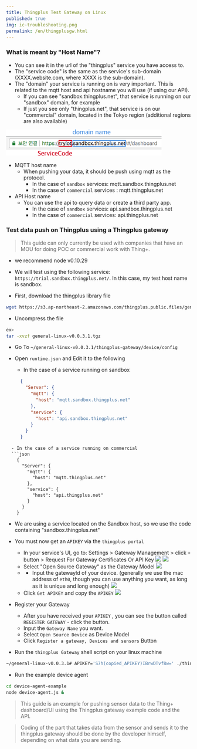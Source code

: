 ```yaml
---
title: Thingplus Test Gateway on Linux
published: true
img: ic-troubleshooting.png
permalink: /en/thingplusgw.html
---
```



### What is meant by "Host Name"?

- You can see it in the url of the "thingplus" service you have access to.
- The "service code" is the same as the service's sub-domain (XXXX.website.com, where XXXX is the sub-domain).
- The "domain" your service is running on is very important. This is related to the mqtt host and api hostname you will use (if using our API).
  - If you can see "sandbox.thingplus.net", that service is running on our "sandbox" domain, for example
  - If just you see only "thingplus.net", that service is on our "commercial" domain, located in the Tokyo region (additional regions are also available)

![](/assets/hostname.png)

- MQTT host name
  - When pushing your data, it should be push using mqtt as the protocol.
    - In the case of `sandbox` services: mqtt.sandbox.thingplus.net
    - In the case of `commercial` services : mqtt.thingplus.net
- API Host name
  - You can use the api to query data or create a third party app.
    - In the case of `sandbox` services: api.sandbox.thingplus.net
    - In the case of `commercial` services: api.thingplus.net

### Test data push on Thingplus using a Thingplus gateway
> This guide can only currently be used with companies that have an MOU for doing POC or commercial work with Thing+.

- we recommend node v0.10.29
- We will test using the following service: `https://trial.sandbox.thingplus.net/`. In this case, my test host name is sandbox.

- First, download the thingplus library file
```bash
wget https://s3.ap-northeast-2.amazonaws.com/thingplus.public.files/general_lib/general-linux-v0.0.3.1.tgz
```

- Uncompress the file
```bash
ex>
tar -xvzf general-linux-v0.0.3.1.tgz
```

- Go To `~/general-linux-v0.0.3.1/thingplus-gateway/device/config`

- Open `runtime.json` and Edit it to the following
  - In the case of a service running on sandbox
  ```json
    {
      "Server": {
        "mqtt": {
          "host": "mqtt.sandbox.thingplus.net"
        },
        "service": {
          "host": "api.sandbox.thingplus.net"
        }
      }
    }
```
  - In the case of a service running on commercial
  ```json
    {
      "Server": {
        "mqtt": {
          "host": "mqtt.thingplus.net"
        },
        "service": {
          "host": "api.thingplus.net"
        }
      }
    }
  ```

- We are using a service located on the Sandbox host, so we use the code containing "sandbox.thingplus.net"

- You must now get an `APIKEY` via the `thingplus portal`
  - In your service's UI, go to: Settings > Gateway Management > click `+` button > Request For Gateway Certificates Or API Key
![](/assets/register_gateway_en.png)
![](/assets/register_with_apikey_en.png)
  - Select "Open Source Gateway" as the Gateway Model
![](/assets/openhw_gw_model.png)
  -  - Input the gatewayId of your device. (generally we use the mac address of `eth0`, though you can use anything you want, as long as it is unique and long enough)
![](/assets/macaddr_getapikey_en.png)
  - Click `Get APIKEY` and copy the `APIKEY`
![](/assets/get_apikey_en.png)

- Register your Gateway
  - After you have received your `APIKEY` , you can see the button called `REGISTER GATEWAY` - click the button.
  - Input the `Gateway Name` you want.
  - Select `Open Source Device` as Device Model
  - Click `Register a gateway, Devices and sensors` Button

- Run the `thingplus Gateway` shell script on your linux machine
```bash
~/general-linux-v0.0.3.1# APIKEY='S7h(copied_APIKEY)IBrwDTvf8w=' ./thingplus.sh start
```

- Run the example device agent
```bash
cd device-agent-example
node device-agent.js &
```


> This guide is an example for pushing sensor data to the Thing+ dashboard/UI using the Thingplus gateway example code and the API.

> Coding of the part that takes data from the sensor and sends it to the thingplus gateway should be done by the developer himself, depending on what data you are sending.


<div class='scrolltop'>
    <div class='scroll icon'><i class="fa fa-arrow-circle-up"></i></div>
</div>
<br/>
<br/>
<br/>
<br/>






























